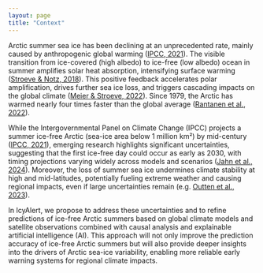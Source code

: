 ```yaml
---
layout: page
title: "Context"
---
```


Arctic summer sea ice has been declining at an unprecedented rate, mainly caused by anthropogenic global warming ([IPCC, 2021](https://doi.org/10.1017/9781009157896.001)). The visible transition from ice-covered (high albedo) to ice-free (low albedo) ocean in summer amplifies solar heat absorption, intensifying surface warming ([Stroeve & Notz, 2018](https://doi.org/10.1088/1748-9326/aade56)). This positive feedback accelerates polar amplification, drives further sea ice loss, and triggers cascading impacts on the global climate ([Meier & Stroeve, 2022](https://doi.org/10.5670/oceanog.2022.114)). Since 1979, the Arctic has warmed nearly four times faster than the global average ([Rantanen et al., 2022](https://doi.org/10.1038/s43247-022-00498-3)).

While the Intergovernmental Panel on Climate Change (IPCC) projects a summer ice-free Arctic (sea-ice area below 1 million km²) by mid-century ([IPCC, 2021](https://doi.org/10.1017/9781009157896.011)), emerging research highlights significant uncertainties, suggesting that the first ice-free day could occur as early as 2030, with timing projections varying widely across models and scenarios ([Jahn et al., 2024](https://doi.org/10.1038/s43017-023-00515-9)). Moreover, the loss of summer sea ice undermines climate stability at high and mid-latitudes, potentially fueling extreme weather and causing regional impacts, even if large uncertainties remain (e.g. [Outten et al., 2023](https://doi.org/10.5194/wcd-4-95-2023)).

In IcyAlert, we propose to address these uncertainties and to refine predictions of ice-free Arctic summers based on global climate models and satellite observations combined with causal analysis and explainable artificial intelligence (AI). This approach will not only improve the prediction accuracy of ice-free Arctic summers but will also provide deeper insights into the drivers of Arctic sea-ice variability, enabling more reliable early warning systems for regional climate impacts.

